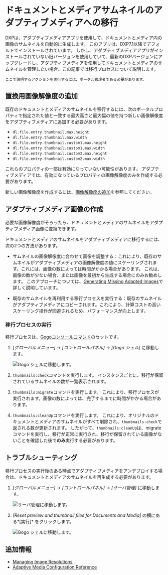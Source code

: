# ドキュメントとメディアサムネイルのアダプティブメディアへの移行

DXPは、アダプティブメディアアプリを使用して、ドキュメントとメディア内の画像のサムネイルを自動的に生成します。 このアプリは、DXP7.1以降でデフォルトでインストールされています。 しかし、アダプティブメディアアプリがインストールされていない旧バージョンを使用していて、最新のDXPバージョンにアップグレードし、アダプティブメディアを使用してドキュメントとメディアのサムネイルを管理したい場合、この記事では移行プロセスについて説明します。

```{note}
ここで説明するアクションを実行するには、ポータル管理者である必要があります。
```

## 置換用画像解像度の追加

既存のドキュメントとメディアのサムネイルを移行するには、次のポータルプロパティで指定された値と一致する最大高さと最大幅の値を持つ新しい画像解像度をアダプティブメディアに追加する必要があります。

  - `dl.file.entry.thumbnail.max.height`
  - `dl.file.entry.thumbnail.max.width`
  - `dl.file.entry.thumbnail.custom1.max.height`
  - `dl.file.entry.thumbnail.custom1.max.width`
  - `dl.file.entry.thumbnail.custom2.max.height`
  - `dl.file.entry.thumbnail.custom2.max.width`

これらのプロパティの一部は有効になっていない可能性があります。 アダプティブメディアでは、有効になっているプロパティの画像解像度のみを作成する必要があります。

新しい画像解像度を作成するには、[画像解像度の追加](./adding-image-resolutions.md)を参照してください。

## アダプティブメディア画像の作成

必要な画像解像度がそろったら、ドキュメントとメディアのサムネイルをアダプティブメディア画像に変換できます。

ドキュメントとメディアのサムネイルをアダプティブメディアに移行するには、次の2つの方法があります。

  - サムネイルの画像解像度に合わせて画像を調整する：これにより、既存のサムネイルがアダプティブメディアの画像解像度の値にスケーリングされます。これには、画像の数によっては時間がかかる場合があります。 これは、画像の数が少ない場合、または画像を最初から生成する場合にのみお勧めします。 このアプローチについては、[Generating Missing Adapted Images](./managing-image-resolutions.md#generating-missing-adapted-images)で詳しく説明しています。

  - 既存のサムネイルを再利用する移行プロセスを実行する：既存のサムネイルがアダプティブメディアにコピーされます。これにより、計算コストの高いスケーリング操作が回避されるため、パフォーマンスが向上します。

### 移行プロセスの実行

移行プロセスは、[Gogoコンソールコマンド](../../../../liferay-internals/fundamentals/using-the-gogo-shell.md)のセットです。

1.  *[グローバルメニュー]* → *[コントロールパネル]* → *[Gogo シェル]* に移動します。

    ![Gogo シェルに移動します。](./migrating-documents-and-media-thumbnails/images/01.png)

2.  `thumbnails:check`コマンドを実行します。 インスタンスごとに、移行が保留されているサムネイルの数が一覧表示されます。

3.  `thumbnails:migrate`コマンドを実行します。 これにより、移行プロセスが実行されます。画像の数によっては、完了するまでに時間がかかる場合があります。

4.  `thumbnails:cleanUp`コマンドを実行します。 これにより、オリジナルのドキュメントとメディアのサムネイルがすべて削除され、`thumbnails:check`で返される数が更新されます。 したがって、`thumbnails:cleanUp`は、migrateコマンドを実行し、移行が正常に実行され、移行が保留されている画像がないことを確認した後で**のみ**実行する必要があります。

## トラブルシューティング

移行プロセスの実行後のある時点でアダプティブメディアをアンデプロイする場合は、ドキュメントとメディアのサムネイルを再生成する必要があります。

1.  *[グローバルメニュー]* → *[コントロールパネル]* → *[サーバ管理]* に移動します。

    ![サーバ管理に移動します。](./migrating-documents-and-media-thumbnails/images/03.png)

2.  *[Reset preview and thumbnail files for Documents and Media]* の横にある*[実行]* をクリックします。

    ![Gogo シェルに移動します。](./migrating-documents-and-media-thumbnails/images/02.png)

## 追加情報

  - [Managing Image Resolutions](./managing-image-resolutions.md)
  - [Adaptive Media Configuration Reference](./adaptive-media-configuration-reference.md)
